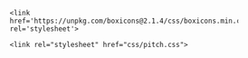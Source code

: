 
<html lang="pt-br">
<head>
    <meta charset="UTF-8">
    <meta name="viewport" content="width=device-width, initial-scale=1.0">
    <title>Picth </title>

    <link href='https://unpkg.com/boxicons@2.1.4/css/boxicons.min.css' rel='stylesheet'>

    <link rel="stylesheet" href="css/pitch.css">
</head> 

<body>
       <style>
        *{
            margin:0;
            padding: 0;
            box-sizing: border-box;
            text-decoration: none;
            border: none;
            outline: none;
            scroll-behavior: smooth;
            font-family: 'Poppins', sans-serif;
        }

        :root{
            --bg-color: #561692;
            --second-bg-color: #323946;
            --text-color: #fff;
            --main-color: rgb(0, 221, 255);
        }

        html{
            font-size: 62.5%;
            overflow-x: hidden;
        }

        body{
            background: var(--bg-color);
            color: var(--text-color);
        }

        section{
            min-height: 100vh;
            padding: 10rem 9% 2rem;
        }

        .header{
            position: fixed;
            top:0;
            left: 0;
            width: 100%;
            padding: 2rem 9%;
            background: var(--bg-color);
            display: flex;
            justify-content: space-between;
            align-items: center;
            z-index: 100;
        }

        .header.sticky{
            border-bottom: .1rem solid rgba(0,0,0,.2);
        }

        .logo{
            font-size: 2.5rem;
            color: var(--text-color);
            font-weight: 600;
            cursor: default;

        }

        .navbar a{
            font-size: 1.7rem;
            color: var(--text-color);
            margin-left: 4rem;
        }

        .navbar a:hover,
        .navbar a.active{
            color: var(--main-color);
        }

        #menu-icon
        {
            font-size: 3.6rem;
            color: var(--text-color);
            display: none;

        }

    
        .pagina{
            display: flex;
            justify-content: center;
            align-items: center;
            

        }

        .pagina-content h3 {
            font-size: 3.2rem;
            font-weight: 700;
        }

        .pagina-content h3:nth-of-type(2){
            margin-bottom: 2rem;
        }

        span{
            color: var(--main-color);
        }

        .pagina-content h1{
            font-size: 5.3rem;
            font-weight: 700;
            line-height: 1.3;
        }

        .pagina-content p{
            font-size: 1.6rem;
            text-align: justify;
        }

        .social-media a {
            display: inline-flex;
            justify-content: center;
            align-items: center;
            width: 4rem;
            height: 4rem;
            background: transparent;
            border: .2rem solid var(--main-color);
            border-radius: 50%;
            font-size: 2rem;
            color: var(--main-color);
            margin: 3rem 1.5rem 3rem 0;
            transition: .5s ease;
            
        }

        .social-media a:hover{
            background: var(--main-color);
            color: var(--second-bg-color);
            box-shadow: 0 0 1rem var(--main-color);
        }

        .btn{
            display: inline-block;
            padding: 1rem 2.8rem;
            background: var(--main-color);
            border-radius: 4rem;
            box-shadow: 0 0 1rem var(--main-color);
            font-size: 1.6rem;
            color: var(--second-bg-color);
            letter-spacing: .1rem;
            font-weight: 600;
            transition: .5s ease;
        }

        .btn:hover{
            box-shadow: none;
        }

        .pitch {
            display: flex;
            justify-content: center;
            align-items: center;
            gap: 2rem;
            background: var(--second-bg-color);
        }

        .heading{
            text-align: center;
            font-size: 4.5rem;
        }

        .pitch-content h2{
            text-align: left;
            line-height: 1.2;
        }

        .pitch-content h3{
            font-size: 2.6rem;
        }

        .pitch-content p{
            font-size: 1.6rem;
            margin: 2rem 0 3rem;
            text-align: justify;
        }

        .texto{
            text-align: center;
            font-size: 4.5rem;
        }
        

        .projeto-content h2{
            text-align: left;
            line-height: 1.2;
        }

        .projeto-content h3{
            font-size: 2.6rem;
        }

        .projeto-content p{
            font-size: 1.6rem;
            margin: 2rem 0 3rem;
            text-align: justify;
        }

        .contato{
            gap: 2rem;
            background: var(--second-bg-color);
        }

        div.contact{
            display: flex;
            justify-content: center; /* Centraliza horizontalmente */
            align-items: center; /* Centraliza verticalmente */
            height: 50vh; 
            padding: 15% 15%;

        }
        .contact a{
            display: inline-flex;
            justify-content: center;
            align-items: center;
            width: 4rem;
            height: 4rem;
            background: transparent;
            border: .2rem solid var(--main-color);
            border-radius: 50%;
            font-size: 2rem;
            color: var(--main-color);
            margin: 10rem 1.5rem 10rem 0;
            transition: .5s ease;
            
        }

        .contact a:hover{
            background: var(--main-color);
            color: var(--second-bg-color);
            box-shadow: 0 0 1rem var(--main-color);

        }
        
        .footer{
            display:flex;
            justify-content: space-between;
            align-items:center;
            flex-wrap: wrap;
            padding: 2rem 9%;
            background: var(--bg-color);
        }

        .footer-text{
            font-size: 1.6rem;
        }

        .footer-iconTop a{
            display: inline-flex;
            justify-content: center;
            align-items: center;
            padding: .8rem;
            background: var(--main-color);
            border-radius: .8rem;
            transition: .5s ease;
        }

        .footer-iconTop a:hover{
            box-shadow: 0 0 1rem var(--main-color);


        }

        .footer-iconTop a i{
            font-size: 2.4rem;
            color: var(--bg-color);
        }

        p{
            line-height: 1.5;
        }

        @media (max-width: 1200px){
            html {
                font-size: 55%;
            }
        }

        @media (max-width: 991px){
            .header {
                padding: 2rem 3%;
            }

            section{
                padding:10rem 3% 2rem;
            }

            .footer {
                padding: 2rem 3%;
            }
        }

        @media (max-width: 768px){
            #menu-icon {
                display: block;
            }

            .navbar {
                position: absolute;
                top: 100%;
                left: 0;
                width: 100%;
                padding: 1rem 3%;
                background: var(--bg-color);
                border-top: .1rem solid rgba(0,0,0,.2);
                box-shadow: 0 .5rem rgba(0,0,0,.2);
                display: none;
            }

            .navbar.active{
                display: block;
            } 

            .navbar a {
                display: block;
                font-size: 2rem;
                margin: 3rem 0;
            }

            .pagina{
                flex-direction: column;
            }

            .pagina-content h3{
                font-size: 2.6rem;
            }

            .pagina-content h1{
                font-size:  5rem;
            }

            .pitch{
                flex-direction: column-reverse;
            }

            .pitch-content h3{
                font-size: 2.6rem;
            }

            .pitch-content h1{
                font-size:  5rem;
            }

        }

            @media (max-width:450px){
                html {
                    font-size: 50%;

                }

            .footer {
                flex-direction: column-reverse;
            }    

            .footer p{
                text-align: center;
                margin-top: 2rem;
            }
               
            }
        
        

    </style>
    
    <header class = "header">
        <a href="" class="logo">Portfólio</a> 
        
        <nav class="navbar">
            <a href="#pagina">Página Inicial</a>
            <a href="#pitch">Pitch</a>
            <a href="#projeto">Meu Projeto</a>
            <a href="#contato">Contato</a>
        </nav>
        </header>

          <section class="pagina" id="pagina">
            <div class="pagina-content">
                <h3>Olá, quem eu sou?</h3>
                <h1>Meu nome é Fernanda Mattos Vieira</h1>
                <h3>E atualmente estou dedicada aos estudos em <span>programação</span></h3>
                <p> Essa jornada de aprendizado constante me leva a desvendar os desafios do código e transformá-los em soluções inovadoras.
                    Estou sempre entusiasmada em aprimorar minhas habilidades e abraçar novos projetos empolgantes no campo da programação</p>
                <div class="social-media">    
                    <a href="https://www.linkedin.com/in/fernanda-mattos-vieira-surda-622200153/" class="linkedin"><i class='bx bxl-linkedin'></i></a>
                    <a href="https://github.com/fenamattos"class = "github"><i class='bx bxl-github'></i></a>
                </div>
                <a href="file:///C:/Users/Fernanda/Downloads/Profile%20(4).pdf" class="btn">Download CV</a>
            </div>
        </section>

        <section class="pitch" id="pitch">
            <div class="pitch-content">
                <h2 class="heading">PITCH</h2>
                <h3>Experiência na Pitch: Minha Língua na Apresentação de <span> 1 minuto </span></h3>
                <p>É com grande prazer que estou aqui para compartilhar minha emocionante experiência no Hackathon, onde utilizei a Língua de Sinais Brasileira (Libras) em uma apresentação de apenas um minuto. Esta oportunidade é valiosa não apenas para refletir sobre minha jornada pessoal, mas também para explorar questões essenciais relacionadas à acessibilidade e à inclusão na comunidade surda.
                    Hoje, meu objetivo é levá-los a uma jornada por meio da minha experiência na apresentação de um minuto, que se tornou uma parte fundamental da minha trajetória. Como pessoa surda, enfrentei desafios únicos que me incentivaram a desenvolver maneiras criativas e eficazes de me comunicar de forma clara e impactante em um curto espaço de tempo.
                    Essa habilidade não apenas moldou minha carreira, mas também me ensinou valiosas lições sobre comunicação, resiliência e inclusão. Foi uma jornada repleta de desafios, aprendizado e superação.</p>
                <a href="https://www.linkedin.com/feed/update/urn:li:activity:7077268990040915968/" class="btn">Mais detalhes</a>
            </div>
        </section>

        <section class="projeto" id="projeto">
            <div class="projeto-content">
                <h2 class="heading"><span>MEU PROJETO</span></h2>
                <h3>LANCHONETE CHECK-IN DO RANGO</h3>
                <p>No dia em que participei do hackathon, tivemos a oportunidade de apresentar nossa proposta e ideia para tornar a experiência dos alunos do Senai/São José mais eficiente na lanchonete. Nossa equipe ficou honrada em ser reconhecida como os primeiros colocados, destacando a qualidade e a viabilidade do projeto 'Lanchonete Check-in do Rango'.
                Desenvolver um aplicativo que permite aos alunos do Senai/São José, selecionar produtos, efetuar pagamentos online, e receber confirmação dos pedidos. Antes de retirar os produtos, os alunos precisam fazer autenticação biométrica para garantir a segurança. Essa solução visa reduzir filas e tornar o processo de compra mais eficiente e seguro na lanchonete. 
                Acreditamos que essa solução não só pode melhorar o atendimento na lanchonete, mas também servir de exemplo para outras instituições.</p>
                <a href="https://www.canva.com/design/DAFmFX2tLT8/ZBv_nGWHbGlT89J503xhzQ/view" class="btn">Ver projeto</a>
            </div>
        </section>

        <section class="contato" id="contato">
            <h2 class="heading"><span>ENTRE EM CONTATO CONOSCO</span></h2>
            <div class="contact">
                <a href="mailto:fernandamattosvieira@gmail.com"><i class='bx bxl-gmail'></i></a>
                <a href="https://wa.me/48996312183"><i class='bx bxl-whatsapp'></i></a>
            </div>
        </section>

        <footer class="footer">
            <div class="footer-text">
                <p>DESENVOLVIDA POR FERNANDA MATTOS VIEIRA | 2023 </p>
            </div>

            <div class="footer-iconTop">
                <a href="#pagina"><i class="bx bx-up-arrow-alt"></i></a>
            </div>
        </footer>

        <script scr = "https://unpkg.com/scrollreveal"></script> 

        <script src="js/script.js"></script>
</body>
</html>


